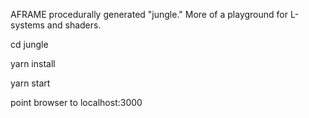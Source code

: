 AFRAME procedurally generated "jungle."  More of a playground for L-systems and shaders.

cd jungle

yarn install

yarn start

point browser to localhost:3000

